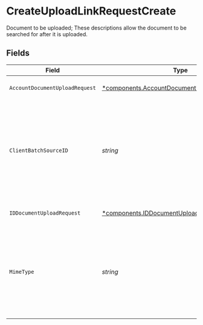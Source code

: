 # CreateUploadLinkRequestCreate

Document to be uploaded; These descriptions allow the document to be searched for after it is uploaded.


## Fields

| Field                                                                                                                                                                               | Type                                                                                                                                                                                | Required                                                                                                                                                                            | Description                                                                                                                                                                         | Example                                                                                                                                                                             |
| ----------------------------------------------------------------------------------------------------------------------------------------------------------------------------------- | ----------------------------------------------------------------------------------------------------------------------------------------------------------------------------------- | ----------------------------------------------------------------------------------------------------------------------------------------------------------------------------------- | ----------------------------------------------------------------------------------------------------------------------------------------------------------------------------------- | ----------------------------------------------------------------------------------------------------------------------------------------------------------------------------------- |
| `AccountDocumentUploadRequest`                                                                                                                                                      | [*components.AccountDocumentUploadRequestCreate](../../models/components/accountdocumentuploadrequestcreate.md)                                                                     | :heavy_minus_sign:                                                                                                                                                                  | Account document to be uploaded;                                                                                                                                                    |                                                                                                                                                                                     |
| `ClientBatchSourceID`                                                                                                                                                               | *string*                                                                                                                                                                            | :heavy_check_mark:                                                                                                                                                                  | User-provided identifier that relates this document with the signed link that will be generated for it; Required for all documents; Must be unique for each document in the request | cda89bd0-a6bc-4acc-89da-d35bde30cbf4                                                                                                                                                |
| `IDDocumentUploadRequest`                                                                                                                                                           | [*components.IDDocumentUploadRequestCreate](../../models/components/iddocumentuploadrequestcreate.md)                                                                               | :heavy_minus_sign:                                                                                                                                                                  | Identity document to be uploaded;                                                                                                                                                   |                                                                                                                                                                                     |
| `MimeType`                                                                                                                                                                          | *string*                                                                                                                                                                            | :heavy_check_mark:                                                                                                                                                                  | Media type for the document to be uploaded; Required for all documents; Must be one of: application/json, application/pdf, image/jpeg, image/png, text/csv, or text/plain           | image/jpeg                                                                                                                                                                          |